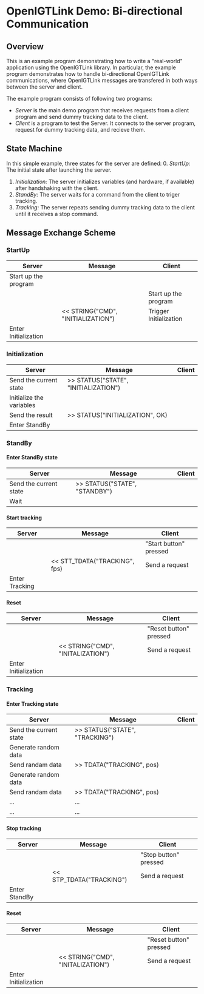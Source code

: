 OpenIGTLink Demo: Bi-directional Communication
==============================================

Overview
--------
This is an example program demonstrating how to write a "real-world"
application using the OpenIGTLink library. In particular, the example
program demonstrates how to handle bi-directional OpenIGTLink
communications, where OpenIGTLink messages are transfered in both ways
between the server and client.

The example program consists of following two programs:
- *Server* is the main demo program that receives requests from a client program
  and send dummy tracking data to the client.
- *Client* is a program to test the Server. It connects to the server program,
  request for dummy tracking data, and recieve them.


State Machine
-------------
In this simple example, three states for the server are defined: 
0. *StartUp:* The initial state after launching the server.
1. *Initialization:* The server initializes variables (and hardware, if available)
  after handshaking with the client.
2. *StandBy:* The server waits for a command from the client to triger tracking.
3. *Tracking:* The server repeats sending dummy tracking data to the client until
  it receives a stop command.

Message Exchange Scheme
-----------------------

### StartUp

|Server              |Message                           |Client                |
|--------------------|----------------------------------|----------------------|
|Start up the program|                                  |                      |
|                    |                                  |Start up the program  |
|                    |<< STRING("CMD", "INITIALIZATION")|Trigger Initialization|
|Enter Initialization|                                  |                      |



### Initialization

|Server                  |Message                             |Client              |
|------------------------|------------------------------------|--------------------|
|Send the current state  |>> STATUS("STATE", "INITIALIZATION")|                    |
|Initialize the variables|                                    |                    |
|Send the result         |>> STATUS("INITIALIZATION", OK)     |                    |
|Enter StandBy           |                                    |                    |


### StandBy

#### Enter StandBy state

|Server                  |Message                       |Client                |
|------------------------|------------------------------|----------------------|
|Send the current state  |>> STATUS("STATE", "STANDBY") |                      |
|Wait                    |                              |                      |


#### Start tracking

|Server                  |Message                       |Client                |
|------------------------|------------------------------|----------------------|
|                        |                              |"Start button" pressed|
|                        |<< STT_TDATA("TRACKING", fps) |Send a request        |
|Enter Tracking          |                              |                      |

#### Reset

|Server               |Message                          |Client                |
|---------------------|---------------------------------|----------------------|
|                     |                                 |"Reset button" pressed|
|                     |<< STRING("CMD", "INITALIZATION")|Send a request        |
|Enter Initialization |                                 |                      |


### Tracking

#### Enter Tracking state

|Server                  |Message                             |Client               |
|------------------------|------------------------------------|---------------------|
|Send the current state  |>> STATUS("STATE", "TRACKING")      |                     |
|Generate random data    |                                    |                     |
|Send randam data        |>> TDATA("TRACKING", pos)           |                     |
|Generate random data    |                                    |                     |
|Send randam data        |>> TDATA("TRACKING", pos)           |                     |
|  ...                   |   ...                              |                     |
|  ...                   |   ...                              |                     |


#### Stop tracking
|Server                  |Message                             |Client               |
|------------------------|------------------------------------|---------------------|
|                        |                                    |"Stop button" pressed|
|                        |<< STP_TDATA("TRACKING")            |Send a request       |
|Enter StandBy           |                                    |                     |

#### Reset

|Server               |Message                          |Client                |
|---------------------|---------------------------------|----------------------|
|                     |                                 |"Reset button" pressed|
|                     |<< STRING("CMD", "INITALIZATION")|Send a request        |
|Enter Initialization |                                 |                      |

